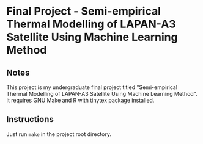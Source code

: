# Final Project - Semi-empirical Thermal Modelling of LAPAN-A3 Satellite Using Machine Learning Method

## Notes

This project is my undergraduate final project titled "Semi-empirical Thermal
Modelling of LAPAN-A3 Satellite Using Machine Learning Method". It requires GNU
Make and R with tinytex package installed.

## Instructions

Just run `make` in the project root directory.
